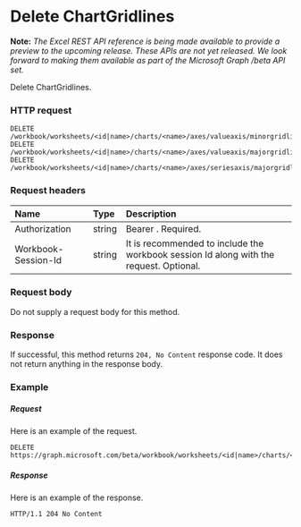 # Delete ChartGridlines

**Note:** _The Excel REST API reference is being made available to provide a preview to the upcoming release. These APIs are not yet released. We look forward to making them available as part of the Microsoft Graph /beta API set._

Delete ChartGridlines.
### HTTP request
<!-- { "blockType": "ignored" } -->
```http
DELETE /workbook/worksheets/<id|name>/charts/<name>/axes/valueaxis/minorgridlines
DELETE /workbook/worksheets/<id|name>/charts/<name>/axes/valueaxis/majorgridlines
DELETE /workbook/worksheets/<id|name>/charts/<name>/axes/seriesaxis/majorgridlines

```
### Request headers
| Name       | Type | Description|
|:---------------|:--------|:----------|
| Authorization  |string | Bearer <token>. Required.| 
| Workbook-Session-Id  |string |It is recommended to include the workbook session Id along with the request. Optional.|

### Request body
Do not supply a request body for this method.


### Response
If successful, this method returns `204, No Content` response code. It does not return anything in the response body.

### Example
##### Request
Here is an example of the request.
<!-- {
  "blockType": "request",
  "name": "delete_chartgridlines"
}-->
```http
DELETE https://graph.microsoft.com/beta/workbook/worksheets/<id|name>/charts/<name>/axes/valueaxis/minorgridlines
```
##### Response
Here is an example of the response.
<!-- {
  "blockType": "response",
  "truncated": false
} -->
```http
HTTP/1.1 204 No Content
```

<!-- uuid: 8fcb5dbc-d5aa-4681-8e31-b001d5168d79
2015-10-25 14:57:30 UTC -->
<!-- {
  "type": "#page.annotation",
  "description": "Delete ChartGridlines",
  "keywords": "",
  "section": "documentation",
  "tocPath": ""
}-->